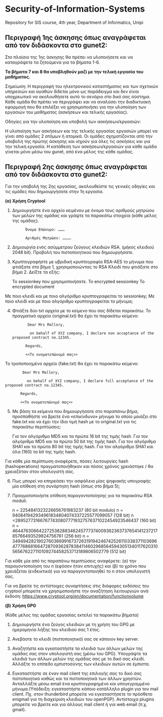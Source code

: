 # Security-of-Information-Systems
Repository for SIS course, 4th year, Department of Informatics, Unipi

## Περιγραφή 1ης άσκησης όπως αναγράφεται από τον διδάσκοντα στο gunet2:
Στο πλαίσιο της 1ης άσκησης θα πρέπει να υλοποιήσετε και να καταγράψετε τα ζητούμενα για τα βήματα 1-6.

**Τα βήματα 7 και 8 θα υποβληθούν μαζί με την τελική εργασία του μαθήματος.**

 

Σημείωση: Η περιγραφή του ηλεκτρονικού καταστήματος και των σχετικών υπηρεσιών και αγαθών δίδεται μόνο ως παράδειγμα και δεν είναι υποχρεωτικό να ακολουθήσετε αυτό το σενάριο στο δικό σας σύστημα. Κάθε ομάδα θα πρέπει να περιγράψει και να αναλύσει την διαδικτυακή εφαρμογή που θα επιλέξει να χρησιμοποιήσει για την υλοποίηση των εργασιών του μαθήματος (ασκήσεων και τελικής εργασίας).

 

 

Οδηγίες για την υλοποίηση και υποβολή των ασκήσεων/εργασιών: 

Η υλοποίηση των ασκήσεων και της τελικής εργασίας εργασιών μπορεί να γίνει από ομάδες 2 ατόμων ή ατομικά. Οι ομάδες σχηματίζονται από την υποβολή της πρώτης άσκησης και ισχούν για όλες τις ασκήσεις και για την τελική εργασία. Η κατάθεση των ασκήσεων/εργασιών για κάθε ομάδα γίνεται μόνο μέσω του gunet, από ένα μέλος της κάθε ομάδας.



## Περιγραφή 2ης άσκησης όπως αναγράφεται από τον διδάσκοντα στο gunet2:

Για την υποβολή της 2ης εργασίας, ακολουθείστε τις γενικές οδηγίες και τις ομάδες που δημιουργήσατε στην 1η εργασία.

**(α) Χρήση Cryptool**

1. Δημιουργήστε ένα αρχείο κειμένου με όνομα τους αριθμούς μητρώου των μελών της ομάδας και γράψτε τα παρακάτω στοιχεία (κάθε μέλος της ομάδας).

             Όνομα Επώνυμο: ………

             Αριθμός Μητρώου: …………

 

2. Δημιουργία ενός ασύμμετρου ζεύγους κλειδιών RSA. (μήκος κλειδιού 2048 bit). Προβολή του πιστοποιητικού που δημιουργήσατε.

 

3. Κρυπτογραφήστε με υβριδική κρυπτογραφία RSA-AES το μήνυμα που φτιάξατε στο βήμα 1, χρησιμοποιώντας το RSA Κλειδί που φτιάξατε στο βήμα 2. Δείξτε τα εξής:

    Το sessionkey που χρησιμοποιήσατε.
    Το encrypted sessionkey
    Το encrypted document

Με ποιο κλειδί και με ποιο αλγόριθμο κρυπτογραφείται το sessionkey; Με ποιο κλειδί και με ποιο αλγόριθμο κρυπτογραφείται το μήνυμα;

 

4. Φτιάξτε δύο txt αρχεία με το κείμενο που σας δίδεται παρακάτω. Το πραγματικό αρχείο (original.txt) θα έχει το παρακάτω κείμενο:

              Dear Mrs Mallory,

               on behalf of XYZ company, I declare non acceptance of the proposed contract no.12345.

             Regards,

             <<Το ονοματεπώνυμό σας>>

 Το τροποποιημένο αρχείο (fake.txt) θα έχει το παρακάτω κείμενο:

            Dear Mrs Mallory,

              on behalf of XYZ company, I declare full acceptance of the proposed contract no.12345.

           Regards,

           <<Το ονοματεπώνυμό σας>>

 

5. Με βάση τα κείμενα που δημιουργήσατε στο παραπάνω βήμα, προσπαθήστε να βρείτε ένα «επικίνδυνο» μήνυμα το οποίο μοιάζει στο fake.txt και να έχει την ίδια τιμή hash με το original.txt για τις παρακάτω περιπτώσεις:

    Για τον αλγόριθμο MD5 και τα πρώτα 16 bit της τιμής hash.
    Για τον αλγόριθμο MD5 και τα πρώτα 50 bit της τιμής hash.
    Για τον αλγόριθμο SHA1 και τα πρώτα 80 bit της τιμής hash.
    Για τον αλγόριθμο SHA1 και όλα (160) τα bit της τιμής hash.

Για κάθε μία περίπτωση αναφέρετε, πόσες λειτουργίες hash (hashoperations) πραγματοποιήθηκαν και πόσος χρόνος χρειάστηκε / θα χρειαζόταν στον υπολογιστή σας.

 

6. Πως μπορεί να επηρεάσει την ασφάλεια μίας ψηφιακής υπογραφής μία επίθεση στη συνάρτηση hash (όπως στο βήμα 5);

 

7. Πραγματοποιήστε επίθεση παραγοντοποίησης για τα παρακάτω RSA moduli.

    n = 2254841323226656761983237 (80 bit modulo)
    n = 940841942934961834804074337225577099057 (128 bit)
    n =2895277316676774308077719327576371022454923546437  (160 bit)
    n = 46447630664227253828834624577737400936236373765414123721785766493529824756761 (256 bit)
    n = 34949428219027603669916737263191942467425261103383711036964777686816647287093628783841146029685645943051340117620310565676227110109274458253713189806502779 (512 bit)

Για κάθε μία από τις παραπάνω περιπτώσεις αναφέρετε: (α) την παραγοντοποίηση του n (εφόσον ήταν επιτυχής) και (β) το χρόνο που χρειάζεται (ενδεικτικά) για να παραγοντοποιηθεί το n στον υπολογιστή σας.

 

Για να βρείτε τις αντίστοιχες συναρτήσεις στις διάφορες εκδόσεις του cryptool μπορείτε να χρησιμοποιήστε την αναζήτηση λειτουργιών ανά έκδοση: https://www.cryptool.org/en/documentation/functionvolume

 

**(β) Χρήση GPG**

(Κάθε μέλος της ομάδας εργασίας εκτελεί τα παρακάτω βήματα)

1. Δημιουργήστε ένα ζεύγος κλειδιών με τη χρήση του GPG με ημερομηνία λήξης του κλειδιού σας 1 έτος.

2. Ανεβάστε το κλειδί (πιστοποιητικό) σας σε κάποιον key server.

3. Αναζητήστε και εγκαταστήστε τα κλειδιά των άλλων μελών της ομάδας σας  στον υπολογιστή σας (μέσω του GPG). Υπογράψτε τα κλειδιά των άλλων μελών της ομάδας σας με το δικό σας κλειδί. Αλλάξτε το επίπεδο εμπιστοσύνης των  κλειδιών αυτών σε έμπιστα.

4. Εγκαταστήστε σε έναν mail client της επιλογής σας το δικό σας πιστοποιητικό καθώς και τα πιστοποιητικά των άλλων χρηστών. Ανταλλάξτε μέσω email ένα κρυπτογραφημένο και υπογεγραμμένο μήνυμα.(Υπόδειξη: εγκαταστήστε κάποιο κατάλληλο plugin για τον mail client. Πχ. στον thunderbird μπορείτε να εγκαταστήσετε το πρόσθετο enigmail για τη διαχείριση κλειδιών του openPGP). Αντίστοιχα plugins μπορείτε να βρείτε και για άλλους mail client ή για web email (π.χ. gmail).
